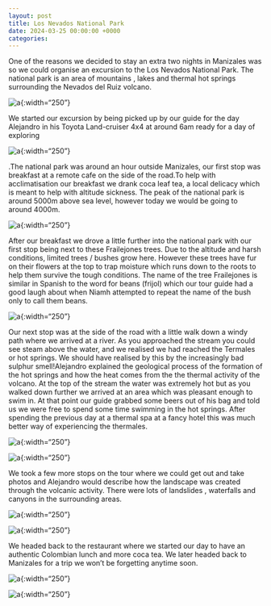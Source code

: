 ```yaml
---
layout: post
title: Los Nevados National Park
date: 2024-03-25 00:00:00 +0000
categories:
---
```


One of the reasons we decided to stay an extra two nights in Manizales was so we could organise an excursion to the Los Nevados National Park. The national park is an area of mountains , lakes and thermal hot springs surrounding the Nevados del Ruiz volcano. 

![a](https://live.staticflickr.com/65535/53599736449_80a54c2dae_c_d.jpg){:width=“250”}

We started our excursion by being picked up by our guide for the day Alejandro in his Toyota Land-cruiser 4x4 at around 6am ready for a day of exploring

![a](https://live.staticflickr.com/65535/53598534062_46b5d98d24_c_d.jpg){:width=“250”}

.The national park was around an hour outside Manizales, our first stop was breakfast at a remote cafe on the side of the road.To help with acclimatisation our breakfast we drank coca leaf tea, a local delicacy which is meant to help with altitude sickness. The peak of the national park is around 5000m above sea level, however today we would be going to around 4000m. 

![a](https://live.staticflickr.com/65535/53611247276_956b2cabeb_c_d.jpg){:width=“250”}

After our breakfast we drove a little further into the national park with our first stop being next to these Frailejones trees. Due to the altitude and harsh conditions, limited  trees / bushes grow here. However these trees have fur on their flowers at the top to trap moisture which runs down to the roots to help them survive the tough conditions. The name of the tree Frailejones is similar in Spanish to the word for beans (frijol) which our tour guide had a good laugh about when Niamh attempted to repeat the name of the bush only to call them beans. 

![a](https://live.staticflickr.com/65535/53611258591_c6ea28f44e_c_d.jpg){:width=“250”}


Our next stop was at the side of the road with a little walk down a windy path where we arrived at a river. As you approached the stream you could see steam above the water, and we realised we had reached the Termales or hot springs. We should have realised by this by the increasingly bad sulphur smell!Alejandro explained the geological process of the formation of the hot springs and how the heat comes from the the thermal activity of the volcano. At the top of the stream the water was extremely hot but as you walked down further we arrived at an area which was pleasant enough to swim in. At that point our guide grabbed some beers out of his bag and told us we were free to spend some time swimming in the hot springs. After spending the previous day at a thermal spa at a fancy hotel this was much better way of experiencing the thermales. 

![a](https://live.staticflickr.com/65535/53611597334_b331ee6e2e_c_d.jpg){:width=“250”}


![a](https://live.staticflickr.com/65535/53611596659_df333bfd6a_c_d.jpg){:width=“250”}

We took a few more stops on the tour where we could get out and take photos and Alejandro would describe how the landscape was created through the volcanic activity. There were lots of landslides , waterfalls and canyons in the surrounding areas.


![a](https://live.staticflickr.com/65535/53611597014_2bfb69465c_c_d.jpg){:width=“250”}


![a](https://live.staticflickr.com/65535/53611259321_251522b3db_k_d.jpg){:width=“250”}



We headed back to the restaurant where we started our day  to have an authentic Colombian lunch and more coca tea. We later headed back to Manizales for a trip we won’t be forgetting anytime soon. 

![a](https://live.staticflickr.com/65535/53611471923_90d778effa_k_d.jpg){:width=“250”}

![a](https://live.staticflickr.com/65535/53611304001_1ef4e93b9c_b_d.jpg){:width=“250”}